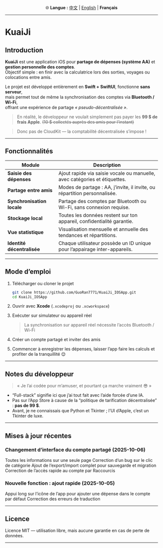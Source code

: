 <p align="center">
  🌐 <b>Langue :</b>
  <a href="README.md">中文</a> |
  <a href="README_EN.md">English</a> |
  <b>Français</b>
</p>

---


# KuaiJi  

## Introduction

**KuaiJi** est une application iOS pour **partage de dépenses (système AA)** et **gestion personnelle des comptes**.  
Objectif simple : en finir avec la calculatrice lors des sorties, voyages ou colocations entre amis.  

Le projet est développé entièrement en **Swift + SwiftUI**, fonctionne **sans serveur**,  
mais permet tout de même la synchronisation des comptes via **Bluetooth / Wi-Fi**,  
offrant une expérience de partage *« pseudo-décentralisée »*.  
> En réalité, le développeur ne voulait simplement pas payer les **99 $ de frais Apple**. ~~(10 $ collectés auprès des amis pour l’instant)~~

> Donc pas de CloudKit — la comptabilité décentralisée s’impose !

---

## Fonctionnalités

| Module | Description |
|---------|-------------|
| **Saisie des dépenses** | Ajout rapide via saisie vocale ou manuelle, avec catégories et étiquettes. |
| **Partage entre amis** | Modes de partage : AA, j’invite, il invite, ou répartition personnalisée. |
| **Synchronisation locale** | Partage des comptes par Bluetooth ou Wi-Fi, sans connexion requise. |
| **Stockage local** | Toutes les données restent sur ton appareil, confidentialité garantie. |
| **Vue statistique** | Visualisation mensuelle et annuelle des tendances et répartitions. |
| **Identité décentralisée** | Chaque utilisateur possède un ID unique pour l’appairage inter-appareils. |

---

## Mode d’emploi

1. Télécharger ou cloner le projet  
   ```bash
   git clone https://github.com/GuoRan7771/KuaiJi_IOSApp.git
   cd KuaiJi_IOSApp
   
2. Ouvrir avec **Xcode** (`.xcodeproj` ou `.xcworkspace`)
3. Exécuter sur simulateur ou appareil réel

   > La synchronisation sur appareil réel nécessite l’accès Bluetooth / Wi-Fi
4. Créer un compte partagé et inviter des amis
5. Commencer à enregistrer les dépenses, laisser l’app faire les calculs et profiter de la tranquillité 😌

---

## Notes du développeur

> « Je l’ai codée pour m’amuser, et pourtant ça marche vraiment 😎 »

* “Full-stack” signifie ici que j’ai tout fait avec l’aide forcée d’une IA.
* Pas sur l’App Store à cause de la “politique de tarification décentralisée” : **pas de 99 $**.
* Avant, je ne connaissais que Python et Tkinter ; l’UI d’Apple, c’est un Tkinter de luxe.

---

## Mises à jour récentes

### Changement d’interface du compte partagé (2025-10-06)

Toutes les informations sur une seule page
Correction d’un bug sur le clic de catégorie
Ajout de l’export/import complet pour sauvegarde et migration
Correction de l’accès rapide au compte par Raccourcis

### Nouvelle fonction : ajout rapide (2025-10-05)

Appui long sur l’icône de l’app pour ajouter une dépense dans le compte par défaut
Correction des erreurs de traduction

---

## Licence

Licence MIT — utilisation libre, mais aucune garantie en cas de perte de données.

---
